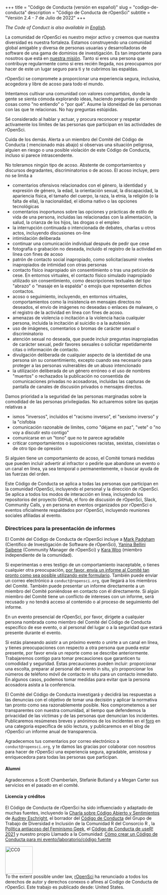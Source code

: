 +++
title = "Código de Conducta (versión en español)"
slug = "codigo-de-conducta"
description = "Código de Conducta de rOpenSci"
subtitle = "Versión 2.4 - 7 de Julio de 2022"
+++

_The Code of Conduct is also available in [English](/code-of-conduct)._

La comunidad de rOpenSci es nuestro mejor activo y creemos que nuestra diversidad es nuestra fortaleza. Estamos construyendo una comunidad global amigable y diversa de personas usuarias y desarrolladoras de software de una gama de dominios de investigación. Es tan importante para nosotros que está en [nuestra misión](/about/). Tanto si eres una persona que contribuye regularmente como si eres recién llegada, nos preocupamos por hacer de este un lugar seguro para ti y te cubrimos las espaldas.

rOpenSci se compromete a proporcionar una experiencia segura, inclusiva, acogedora y libre de acoso para todo el mundo.

Intentamos cultivar una comunidad con valores compartidos, donde la gente se sienta cómoda explorando ideas, haciendo preguntas y diciendo cosas como "no entiendo" o "por qué". Asume la idoneidad de las personas con las que te relacionas. No hay preguntas estúpidas.

Sé considerado al hablar y actuar, y procura reconocer y respetar activamente los límites de las personas que participan en las actividades de rOpenSci.

Cuida de los demás. Alerta a un miembro del Comité del Código de Conducta ( mencionado más abajo) si observas una situación peligrosa, alguien en riesgo o una posible violación de este Código de Conducta, incluso si parece intrascendente.

No toleramos ningún tipo de acoso. Abstente de comportamientos y discursos degradantes, discriminatorios o de acoso. El acoso incluye, pero no se limita a

- comentarios ofensivos relacionados con el género, la identidad y expresión de género, la edad, la orientación sexual, la discapacidad, la apariencia física, el tamaño del cuerpo, la raza, la etnia, la religión (o la falta de ella), la nacionalidad, el idioma nativo o las opciones tecnológicas
- comentarios inoportunos sobre las opciones y prácticas de estilo de vida de una persona, incluidas las relacionadas con la alimentación, la salud, la crianza de los hijos, las drogas o el empleo
- la interrupción continuada o intencionada de debates, charlas u otros actos, incluyendo discusiones on-line
- intimidación deliberada
- continuar una comunicación individual después de pedir que cese
- fotografía o grabación no deseada, incluido el registro de la actividad en línea con fines de acoso
- patrón de contacto social inapropiado, como solicitar/asumir niveles inapropiados de intimidad con otras personas
- contacto físico inapropiado sin consentimiento o tras una petición de cese. En entornos virtuales, el contacto físico simulado inapropiado utilizado sin consentimiento, como descripciones textuales del tipo "abrazo" o "masaje en la espalda" o emojis que representen dichos contactos.
- acoso o seguimiento, incluyendo, en entornos virtuales, comportamientos como la insistencia en mensajes directos no deseados, el envío de imágenes no deseadas o enlaces de malware, o el registro de la actividad en línea con fines de acoso.
- amenazas de violencia o incitación a la violencia hacia cualquier persona, incluida la incitación al suicidio o a la autolesión
- uso de imágenes, comentarios o bromas de carácter sexual o discriminatorio
- atención sexual no deseada, que puede incluir preguntas inapropiadas de carácter sexual, pedir favores sexuales o solicitar repetidamente citas o información de contacto.
- divulgación deliberada de cualquier aspecto de la identidad de una persona sin su consentimiento, excepto cuando sea necesario para proteger a las personas vulnerables de un abuso intencionado
- la utilización deliberada de un género erróneo o el uso de nombres "muertos" o rechazados
la publicación no consentida de comunicaciones privadas no acosadoras, incluidas las capturas de pantalla de canales de discusión privados o mensajes directos.

Damos prioridad a la seguridad de las personas marginadas sobre la comodidad de las personas privilegiadas. No actuaremos sobre las quejas relativas a

- ismos "inversos", incluidos el "racismo inverso", el "sexismo inverso" y la "cisfobia
- comunicación razonable de límites, como "déjame en paz", "vete" o "no voy a discutir esto contigo"
- comunicarse en un "tono" que no te parece agradable
- criticar comportamientos o suposiciones racistas, sexistas, cisexistas o de otro tipo de opresión

Si alguien tiene un comportamiento de acoso, el Comité tomará medidas que pueden incluir advertir al infractor o pedirle que abandone un evento o un canal en línea, ya sea temporal o permanentemente, o buscar ayuda de las fuerzas del orden.

Este Código de Conducta se aplica a todas las personas que participan en la comunidad rOpenSci, incluyendo el personal y la dirección de rOpenSci. Se aplica a todos los modos de interacción en línea, incluyendo los repositorios del proyecto GitHub, el foro de discusión de rOpenSci, Slack, Community Calls, y en persona en eventos organizados por rOpenSci o eventos oficialmente respaldados por rOpenSci, incluyendo reuniones sociales afiliadas al evento.

### Directrices para la presentación de informes

El Comité del Código de Conducta de rOpenSci incluye a [Mark Padgham](/autor/mark-padgham) (Científico de Investigación de Software de rOpenSci), [Yanina Bellini Saibene](/author/yanina-bellini-saibene/) (Community Manager de rOpenSci) y [Kara Woo](https://karawoo.com/) (miembro independiente de la comunidad).

Si experimentas o eres testigo de un comportamiento inaceptable, o tienes cualquier otra preocupación, [por favor, envía un informe al Comité tan pronto como sea posible utilizando este formulario](https://forms.gle/8zKztThp2yLJ6KYa6). También puede enviar un correo electrónico a `conduct@ropensci.org`, que llegará a los miembros del Comité. También puede presentar un informe directamente a un miembro del Comité poniéndose en contacto con él directamente. Si algún miembro del Comité tiene un conflicto de intereses con un informe, será recusado y no tendrá acceso al contenido o al proceso de seguimiento del informe. 

En un evento presencial de rOpenSci, por favor, dirígete a cualquier persona nombrada como miembro del Comité del Código de Conducta específico de ese evento, o al personal del lugar o a la seguridad que estará presente durante el evento.

Si estás planeando asistir a un próximo evento o unirte a un canal en línea, y tienes preocupaciones con respecto a otra persona que pueda estar presente, por favor envía un reporte como se describe anteriormente. Trabajaremos contigo para tomar precauciones que garanticen tu comodidad y seguridad. Estas precauciones pueden incluir: proporcionar una escolta, preparar al personal del evento in situ, y/o proporcionar los números de teléfono móvil de contacto in situ para un contacto inmediato. En algunos casos, podemos tomar medidas para evitar que la persona acosadora asista a la conferencia.

El Comité del Código de Conducta investigará y decidirá las respuestas a las denuncias con el objetivo de tomar una decisión y aplicar la normativa tan pronto como sea razonablemente posible. Nos comprometemos a ser transparentes con nuestra comunidad, al tiempo que defendemos la privacidad de las víctimas y de las personas que denuncian los incidentes. Publicaremos resúmenes breves y anónimos de los incidentes en el [foro](https://discuss.ropensci.org/c/conduct) en una categoría específica de sólo lectura, y publicaremos en el blog de rOpenSci un informe anual de transparencia.

Agradecemos tus comentarios por correo electrónico a `conduct@ropensci.org`, y te damos las gracias por colaborar con nosotros para hacer de rOpenSci una experiencia segura, agradable, amistosa y enriquecedora para todas las personas que participan.

#### Alumni

Agradecemos a Scott Chamberlain, Stefanie Butland y a  Megan Carter sus servicios en el pasado en el comité.

#### Licencia y créditos
El Código de Conducta de rOpenSci ha sido influenciado y adaptado de muchas fuentes, incluyendo la [Charla sobre Código Abierto y Sentimientos](https://youtu.be/nizfHxg8y3o) de [Audrey Eschright](https://lifeofaudrey.com/), el borrador del [Código de Conducta](https://github.com/RConsortium/RCDI-WG/blob/0ca0a91dccc9296ff53a5806f52a2a49dbb8850d/conduct/code-of-conduct.md) del Grupo de Trabajo de Diversidad e Inclusión de la Comunidad R del Consorcio R , la [Política antiacoso del Feminismo Geek](https://geekfeminism.wikia.com/wiki/Community_anti-harassment/Policy), el [Código de Conducta de useR! 2021](https://user2021.r-project.org/participation/coc/) y nuestro propio Llamado a la Comunidad: [Cómo crear un Código de Conducta para mi evento/laboratorio/código fuente](/commcalls/2016-12-15/)

<p xmlns:dct="http://purl.org/dc/terms/" xmlns:vcard="http://www.w3.org/2001/vcard-rdf/3.0#">
  <a rel="license"
     href="https://creativecommons.org/publicdomain/zero/1.0/">
    <img src="https://i.creativecommons.org/p/zero/1.0/88x31.png" style="border-style: none; width: 88px;" alt="CC0" />
  </a>
  <br />
  To the extent possible under law,
  <a rel="dct:publisher"
     href="https://ropensci.org/">
    <span property="dct:title">rOpenSci</span></a>
  ha renunciado a todos los derechos de autor y derechos conexos o afines al
  <span property="dct:title">Codigo de Conducta de rOpenSci</span>.
Este trabajo es publicado desde:
<span property="vcard:Country" datatype="dct:ISO3166"
      content="US" about="https://ropensci.org/">
  United States</span>.
</p>
